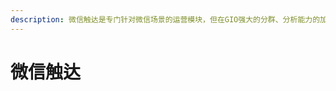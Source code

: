 ```yaml
---
description: 微信触达是专门针对微信场景的运营模块，但在GIO强大的分群、分析能力的加持下，拥有比公众平台更强大的精细化触达和分析能力，满足多元化的业务需求
---
```


# 微信触达


